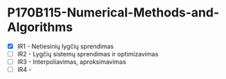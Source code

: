 # P170B115-Numerical-Methods-and-Algorithms

- [x] IR1 - Netiesinių lygčių sprendimas
- [ ] IR2 - Lygčių sistemų sprendimas ir optimizavimas
- [ ] IR3 - Interpoliavimas, aproksimavimas
- [ ] IR4 - 